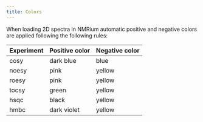 ```yaml
---
title: Colors
---
```


When loading 2D spectra in NMRium automatic positive and negative colors are applied following the following rules:

| Experiment | Positive color | Negative color |
| ---------- | -------------- | -------------- |
| cosy       | dark blue      | blue           |
| noesy      | pink           | yellow         |
| roesy      | pink           | yellow         |
| tocsy      | green          | yellow         |
| hsqc       | black          | yellow         |
| hmbc       | dark violet    | yellow         |
